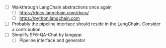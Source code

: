 - [ ] Walkthrough LangChain abstractions once again
    - [ ] https://docs.langchain.com/docs/
    - [ ] https://python.langchain.com
- [ ] Probably the pipeline interface should reside in the LangChain. Consider a contribution.
- [ ] Simplify SF6-QA-Chat by langapp
    - [ ] Pipeline interface and generator
